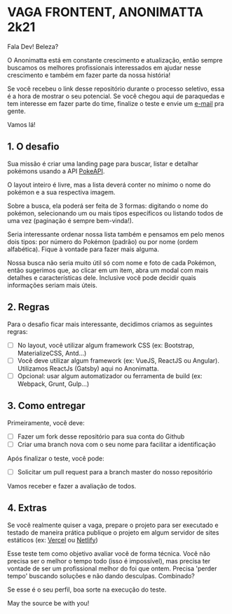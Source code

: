 # VAGA FRONTENT, ANONIMATTA 2k21

Fala Dev! Beleza?

O Anonimatta está em constante crescimento e atualização, então sempre buscamos os melhores profissionais interessados em ajudar nesse crescimento e também em fazer parte da nossa história!

Se você recebeu o link desse repositório durante o processo seletivo, essa é a hora de mostrar o seu potencial. Se você chegou aqui de paraquedas e tem interesse em fazer parte do time, finalize o teste e envie um [e-mail](mailto:suporte@anonimatta.com.br) pra gente.

Vamos lá!

## 1. O desafio

Sua missão é criar uma landing page para buscar, listar e detalhar pokémons usando a API [PokeAPI](https://pokeapi.co/).

O layout inteiro é livre, mas a lista deverá conter no mínimo o nome do pokémon e a sua respectiva imagem.

Sobre a busca, ela poderá ser feita de 3 formas: digitando o nome do pokémon, selecionando um ou mais tipos específicos ou listando todos de uma vez (paginação é sempre bem-vinda!).

Seria interessante ordenar nossa lista também e pensamos em pelo menos dois tipos: por número do Pokémon (padrão) ou por nome (ordem alfabética). Fique à vontade para fazer mais alguma.

Nossa busca não seria muito útil só com nome e foto de cada Pokémon, então sugerimos que, ao clicar em um item, abra um modal com mais detalhes e características dele. Inclusive você pode decidir quais informações seriam mais úteis.

## 2. Regras

Para o desafio ficar mais interessante, decidimos criamos as seguintes regras:
- [ ] No layout, você utilizar algum framework CSS (ex: Bootstrap, MaterializeCSS, Antd...)
- [ ] Você deve utilizar algum framework (ex: VueJS, ReactJS ou Angular). Utilizamos ReactJs (Gatsby) aqui no Anonimatta.
- [ ] Opcional: usar algum automatizador ou ferramenta de build (ex: Webpack, Grunt, Gulp...)

## 3. Como entregar

Primeiramente, você deve: 
- [ ] Fazer um fork desse repositório para sua conta do Github 
- [ ] Criar uma branch nova com o seu nome para facilitar a identificação

Após finalizar o teste, você pode: 
- [ ] Solicitar um pull request para a branch master do nosso repositório 

Vamos receber e fazer a avaliação de todos.

## 4. Extras

Se você realmente quiser a vaga, prepare o projeto para ser executado e testado de maneira prática publique o projeto em algum servidor de sites estáticos (ex: [Vercel](https://vercel.com/) ou [Netlify](https://netlify.com/))

Esse teste tem como objetivo avaliar você de forma técnica. Você não precisa ser o melhor o tempo todo (isso é impossível), mas precisa ter vontade de ser um profissional melhor do foi que ontem. Precisa 'perder tempo' buscando soluções e não dando desculpas. Combinado? 

Se esse é o seu perfil, boa sorte na execução do teste.

May the source be with you!
